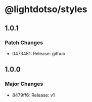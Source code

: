 # @lightdotso/styles

## 1.0.1

### Patch Changes

- 0473481: Release: github

## 1.0.0

### Major Changes

- 8479ff6: Release: v1
